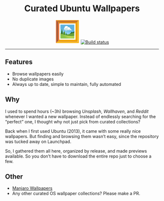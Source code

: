 <div align="center">
  <h1>Curated Ubuntu Wallpapers</h1>

  <img src='docs/logo.svg' width=80px />

  <a href="https://github.com/azzamsa/ubuntu-wallpapers/workflows/ci.yml">
    <img src="https://github.com/azzamsa/ubuntu-wallpapers/workflows/ci/badge.svg" alt="Build status" />
  </a>

</div>

---

## Features

- Browse wallpapers easily
- No duplicate images
- Always up to date, simple to maintain, fully automated

## Why

I used to spend hours (~3h) browsing _Unsplash_, _Wallhaven_, and _Reddit_ whenever I wanted a new wallpaper.
Instead of endlessly searching for the “perfect” one, I thought why not just pick from curated collections?

Back when I first used Ubuntu (2013), it came with some really nice wallpapers. But finding and browsing them wasn’t easy, since the repository was tucked away on Launchpad.

So, I gathered them all here, organized by release, and made previews available. So you don’t have to download the entire repo just to choose a few.

## Other

- [Manjaro Wallpapers](https://gitlab.manjaro.org/artwork/wallpapers/manjaro-wallpapers)
- Any other curated OS wallpaper collections? Please make a PR.
